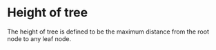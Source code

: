 # Height of tree

The height of tree is defined to be the maximum distance from the root node to any leaf node.
